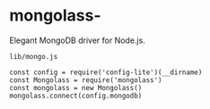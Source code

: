 # mongolass-

Elegant MongoDB driver for Node.js.


```
lib/mongo.js

const config = require('config-lite')(__dirname)
const Mongolass = require('mongolass')
const mongolass = new Mongolass()
mongolass.connect(config.mongodb)
```
